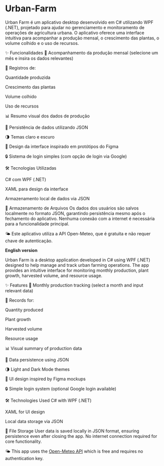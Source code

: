 # Urban-Farm
Urban Farm é um aplicativo desktop desenvolvido em C# utilizando WPF (.NET), projetado para ajudar no gerenciamento e monitoramento de operações de agricultura urbana. O aplicativo oferece uma interface intuitiva para acompanhar a produção mensal, o crescimento das plantas, o volume colhido e o uso de recursos.

✨ Funcionalidades
📅 Acompanhamento da produção mensal (selecione um mês e insira os dados relevantes)

🌿 Registros de:

Quantidade produzida

Crescimento das plantas

Volume colhido

Uso de recursos

📊 Resumo visual dos dados de produção

💾 Persistência de dados utilizando JSON

🌗 Temas claro e escuro

🎨 Design da interface inspirado em protótipos do Figma

🔒 Sistema de login simples (com opção de login via Google)

🛠️ Tecnologias Utilizadas

C# com WPF (.NET)

XAML para design da interface

Armazenamento local de dados via JSON

📁 Armazenamento de Arquivos
Os dados dos usuários são salvos localmente no formato JSON, garantindo persistência mesmo após o fechamento do aplicativo. Nenhuma conexão com a internet é necessária para a funcionalidade principal.

🌤️ Este aplicativo utiliza a API Open-Meteo, que é gratuita e não requer chave de autenticação.

**English version**

Urban Farm is a desktop application developed in C# using WPF (.NET) designed to help manage and track urban farming operations. The app provides an intuitive interface for monitoring monthly production, plant growth, harvested volume, and resource usage.

✨ Features
📅 Monthly production tracking (select a month and input relevant data)

🌿 Records for:

Quantity produced

Plant growth

Harvested volume

Resource usage

📊 Visual summary of production data

💾 Data persistence using JSON

🌗 Light and Dark Mode themes

🎨 UI design inspired by Figma mockups

🔒 Simple login system (optional Google login available)

🛠️ Technologies Used
C# with WPF (.NET)

XAML for UI design

Local data storage via JSON

📁 File Storage
User data is saved locally in JSON format, ensuring persistence even after closing the app. No internet connection required for core functionality.

🌤️ This app uses the [Open-Meteo API](https://open-meteo.com/) which is free and requires no authentication key.

